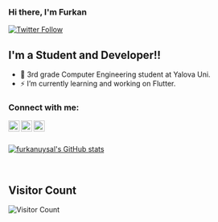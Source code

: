 ### Hi there, I'm Furkan

[![Twitter Follow](https://img.shields.io/twitter/follow/frkanuysal?color=1DA1F2&logo=twitter&style=for-the-badge)](https://twitter.com/intent/follow?original_referer=https%3A%2F%2Fgithub.com%2Ffrkanuysal&screen_name=frkanuysal)

## I'm a Student and Developer!!

- 🌱 3rd grade Computer Engineering student at Yalova Uni.
- ⚡ I’m currently learning and working on Flutter.

### Connect with me:

[<img align="left" alt="furkanuysal | YouTube" width="22px" src="https://upload.wikimedia.org/wikipedia/commons/thumb/0/09/YouTube_full-color_icon_%282017%29.svg/2560px-YouTube_full-color_icon_%282017%29.svg.png" />][youtube]
[<img align="left" alt="furkanuysal | Twitter" width="22px" src="https://upload.wikimedia.org/wikipedia/sco/thumb/9/9f/Twitter_bird_logo_2012.svg/2534px-Twitter_bird_logo_2012.svg.png" />][twitter]
[<img align="left" alt="furkanuysal | LinkedIn" width="22px" src="https://upload.wikimedia.org/wikipedia/commons/thumb/e/e9/Linkedin_icon.svg/2048px-Linkedin_icon.svg.png" />][linkedin]

<br />
<br />

[![furkanuysal's GitHub stats](https://github-readme-stats.vercel.app/api?username=furkanuysal)](https://github.com/anuraghazra/github-readme-stats)

<br/>

## Visitor Count
![Visitor Count](https://profile-counter.glitch.me/furkanuysal/count.svg)

[twitter]: https://twitter.com/frkanuysal
[youtube]: https://youtube.com/frqn11
[linkedin]: https://linkedin.com/in/muhammedfurkanuysal/

